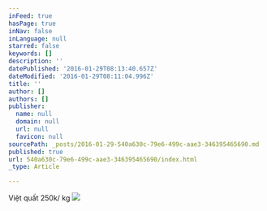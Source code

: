 ```yaml
---
inFeed: true
hasPage: true
inNav: false
inLanguage: null
starred: false
keywords: []
description: ''
datePublished: '2016-01-29T08:13:40.657Z'
dateModified: '2016-01-29T08:11:04.996Z'
title: ''
author: []
authors: []
publisher:
  name: null
  domain: null
  url: null
  favicon: null
sourcePath: _posts/2016-01-29-540a630c-79e6-499c-aae3-346395465690.md
published: true
url: 540a630c-79e6-499c-aae3-346395465690/index.html
_type: Article

---
```

Việt quất 250k/ kg
![](https://the-grid-user-content.s3-us-west-2.amazonaws.com/89a6971f-3f9d-48c2-9a80-48777b43e54a.jpg)
